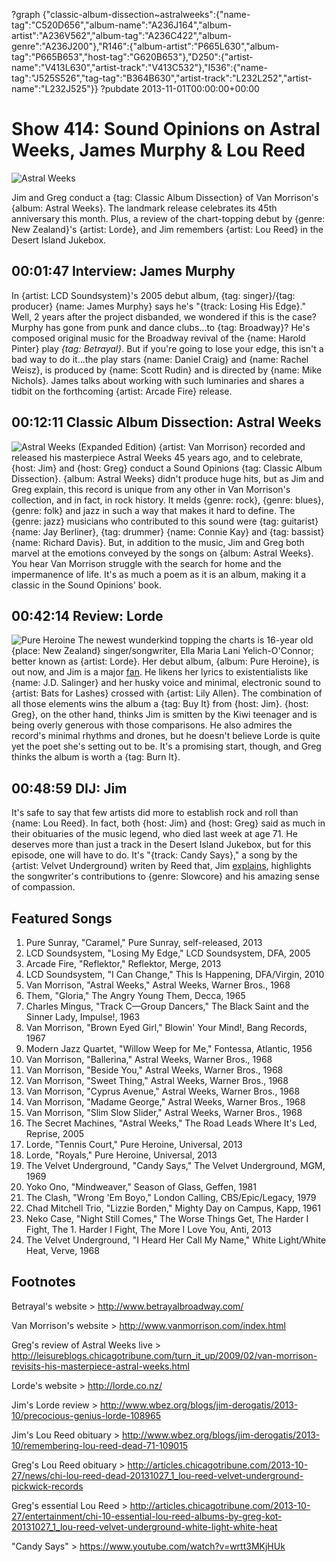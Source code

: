 ?graph {"classic-album-dissection~astralweeks":{"name-tag":"C520D656","album-name":"A236J164","album-artist":"A236V562","album-tag":"A236C422","album-genre":"A236J200"},"R146":{"album-artist":"P665L630","album-tag":"P665B653","host-tag":"G620B653"},"D250":{"artist-name":"V413L630","artist-track":"V413C532"},"I536":{"name-tag":"J525S526","tag-tag":"B364B630","artist-track":"L232L252","artist-name":"L232J525"}}
?pubdate 2013-11-01T00:00:00+00:00

# Show 414: Sound Opinions on Astral Weeks, James Murphy & Lou Reed

![Astral Weeks](http://static.soundopinions.org/images/2013/vanmorrisonastralweeks.jpg)

Jim and Greg conduct a {tag: Classic Album Dissection} of Van Morrison's {album: Astral Weeks}. The landmark release celebrates its 45th anniversary this month. Plus, a review of the chart-topping debut by {genre: New Zealand}'s {artist: Lorde}, and Jim remembers {artist: Lou Reed} in the Desert  Island Jukebox.


## 00:01:47 Interview: James Murphy
In {artist: LCD Soundsystem}'s 2005 debut album, {tag: singer}/{tag: producer} {name: James Murphy} says he's "{track: Losing His Edge}." Well, 2 years after the project disbanded, we wondered if this is the case? Murphy has gone from punk and dance clubs...to {tag: Broadway}? He's composed original music for the Broadway revival of the {name: Harold Pinter} play *{tag: Betrayal}*. But if you're going to lose your edge, this isn't a bad way to do it...the play stars {name: Daniel Craig} and {name: Rachel Weisz}, is produced by {name: Scott Rudin} and is directed by {name: Mike Nichols}. James talks about working with such luminaries and shares a tidbit on the forthcoming {artist: Arcade Fire} release.

## 00:12:11 Classic Album Dissection: Astral Weeks
![Astral Weeks (Expanded Edition)](https://is1-ssl.mzstatic.com/image/thumb/Music60/v4/bb/f8/24/bbf82414-ffe7-35ad-6d6a-d124eb2f63a5/source/600x600bb.jpg "253638/1041585854")
{artist: Van Morrison} recorded and released his masterpiece Astral Weeks 45 years ago, and to celebrate, {host: Jim} and {host: Greg} conduct a Sound Opinions {tag: Classic Album Dissection}. {album: Astral Weeks} didn't produce huge hits, but as Jim and Greg explain, this record is unique from any other in Van Morrison's collection, and in fact, in rock history. It melds {genre: rock}, {genre: blues}, {genre: folk} and jazz in such a way that makes it hard to define. The {genre: jazz} musicians who contributed to this sound were {tag: guitarist} {name: Jay Berliner}, {tag: drummer} {name: Connie Kay} and {tag: bassist} {name: Richard Davis}. But, in addition to the music, Jim and Greg both marvel at the emotions conveyed by the songs on {album: Astral Weeks}. You hear Van Morrison struggle with the search for home and the impermanence of life. It's as much a poem as it is an album, making it a classic in the Sound Opinions' book.

## 00:42:14 Review: Lorde
![Pure Heroine](http://is1.mzstatic.com/image/thumb/Music6/v4/72/83/2e/72832e75-a81b-1add-6696-87438c430ac5/source/600x600bb.jpg "602767352/703590196")
The newest wunderkind topping the charts is 16-year old {place: New Zealand} singer/songwriter, Ella Maria Lani Yelich-O'Connor; better known as {artist: Lorde}. Her debut album, {album: Pure Heroine}, is out now, and Jim is a major [fan](http://www.wbez.org/blogs/jim-derogatis/2013-10/precocious-genius-lorde-108965). He likens her lyrics to existentialists like {name: J.D. Salinger} and her husky voice and minimal, electronic sound to {artist: Bats for Lashes} crossed with {artist: Lily Allen}. The combination of all those elements wins the album a {tag: Buy It} from {host: Jim}. {host: Greg}, on the other hand, thinks Jim is smitten by the Kiwi teenager and is being overly generous with those comparisons. He also admires the record's minimal rhythms and drones, but he doesn't believe Lorde is quite yet the poet she's setting out to be. It's a promising start, though, and Greg thinks the album is worth a {tag: Burn It}.

## 00:48:59 DIJ: Jim
It's safe to say that few artists did more to establish rock and roll than {name: Lou Reed}. In fact, both {host: Jim} and {host: Greg} said as much in their obituaries of the music legend, who died last week at age 71. He deserves more than just a track in the Desert Island Jukebox, but for this episode, one will have to do. It's "{track: Candy Says}," a song by the {artist: Velvet Underground} writen by Reed that, Jim [explains](http://www.wbez.org/blogs/jim-derogatis/2013-10/remembering-lou-reed-dead-71-109015), highlights the songwriter's contributions to {genre: Slowcore} and his amazing sense of compassion.

## Featured Songs
1. Pure Sunray, "Caramel," Pure Sunray, self-released, 2013
1. LCD Soundsystem, "Losing My Edge," LCD Soundsystem, DFA, 2005
1. Arcade Fire, "Reflektor," Reflektor, Merge, 2013
1. LCD Soundsystem, "I Can Change," This Is Happening, DFA/Virgin, 2010
1. Van Morrison, "Astral Weeks," Astral Weeks, Warner Bros., 1968
1. Them, "Gloria," The Angry Young Them, Decca, 1965
1. Charles Mingus, "Track C—Group Dancers," The Black Saint and the Sinner Lady, Impulse!, 1963
1. Van Morrison, "Brown Eyed Girl," Blowin' Your Mind!, Bang Records, 1967
1. Modern Jazz Quartet, "Willow Weep for Me," Fontessa, Atlantic, 1956
1. Van Morrison, "Ballerina," Astral Weeks, Warner Bros., 1968
1. Van Morrison, "Beside You," Astral Weeks, Warner Bros., 1968
1. Van Morrison, "Sweet Thing," Astral Weeks, Warner Bros., 1968
1. Van Morrison, "Cyprus Avenue," Astral Weeks, Warner Bros., 1968
1. Van Morrison, "Madame George," Astral Weeks, Warner Bros., 1968
1. Van Morrison, "Slim Slow Slider," Astral Weeks, Warner Bros., 1968
1. The Secret Machines, "Astral Weeks," The Road Leads Where It's Led, Reprise, 2005
1. Lorde, "Tennis Court," Pure Heroine, Universal, 2013
1. Lorde, "Royals," Pure Heroine, Universal, 2013
1. The Velvet Underground, "Candy Says," The Velvet Underground, MGM, 1969
1. Yoko Ono, "Mindweaver," Season of Glass, Geffen, 1981
1. The Clash, "Wrong 'Em Boyo," London Calling, CBS/Epic/Legacy, 1979
1. Chad Mitchell Trio, "Lizzie Borden," Mighty Day on Campus, Kapp, 1961
1. Neko Case, "Night Still Comes," The Worse Things Get, The Harder I Fight, The 1. Harder I Fight, The More I Love You, Anti, 2013
1. The Velvet Underground, "I Heard Her Call My Name," White Light/White Heat, Verve, 1968


## Footnotes
Betrayal's website > http://www.betrayalbroadway.com/ 

Van Morrison's website > http://www.vanmorrison.com/index.html

Greg's review of Astral Weeks live > http://leisureblogs.chicagotribune.com/turn_it_up/2009/02/van-morrison-revisits-his-masterpiece-astral-weeks.html 

Lorde's website > http://lorde.co.nz/ 

Jim's Lorde review > http://www.wbez.org/blogs/jim-derogatis/2013-10/precocious-genius-lorde-108965 

Jim's Lou Reed obituary > http://www.wbez.org/blogs/jim-derogatis/2013-10/remembering-lou-reed-dead-71-109015 

Greg's Lou Reed obituary > http://articles.chicagotribune.com/2013-10-27/news/chi-lou-reed-dead-20131027_1_lou-reed-velvet-underground-pickwick-records 

Greg's essential Lou Reed > http://articles.chicagotribune.com/2013-10-27/entertainment/chi-10-essential-lou-reed-albums-by-greg-kot-20131027_1_lou-reed-velvet-underground-white-light-white-heat 

"Candy Says" > https://www.youtube.com/watch?v=wrtt3MKjHUk